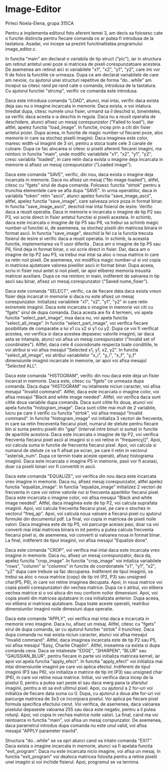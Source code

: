 # Image-Editor
Pirleci Noela-Elena, grupa 315CA

Pentru a implementa editorul foto aferent temei 3, am decis 
sa folosesc cate o functie distincta pentru fiecare comanda ce 
ar putea fi introdusa de la tastatura. Asadar, voi incepe sa 
prezint functinalitatea programului image_editor.c.

In functia "main" am declarat o variabila de tip struct 
("pic"), iar in structura am retinut antetul unei 
poze si matricea de pixeli corespunzatoare acesteia. De asemenea
am retinut aici si variabilele "x1", "x2", "y1", "y2", care imi
vor fi de folos la functiile ce urmeaza. Dupa ce am declarat 
variabilele de care am nevoie, cu ajutorul unei structuri 
repetitve de forma "do...while" am inceput sa citesc rand pe 
rand cate o comanda, introdusa de la tastatura. Cu ajutorul 
functiei "strcmp", verific ce comanda este introdusa.

Daca este introdusa comanda "LOAD", atunci, mai intai,
verific daca exista deja sau nu o imagine incarcata in
memorie. Daca exista, o voi inlatura. Imediat dupa, citesc 
numele unui fisier, urmand sa il deschid si, bineinteles, sa
verific daca acesta s-a deschis in regula. Daca nu a reusit 
operatia de deschidere, atunci afisez un mesaj corespunzator
("Failed to load"), dar altfel, apelez functia "load_image".
In functie, incep prin a citi din fisier antetul pozei. Dupa 
aceea, in functie de magic number-ul fiecarei poze, aloc memorie 
in care sa stochez pixelii imaginii. Daca imaginea este color, 
maresc width-ul imaginii de 3 ori, pentru a stoca toate cele 3
canale de culoare. Dupa ce fac alocarea si citesc si pixelii 
aferenti fiecarei imagini, ma reintorc in functia "main", 
unde modific variabilele "x1", "x2", "y1", "y2", cresc 
variabila "loaded", in care retin daca exista o imagine deja 
incarcata in memorie si afisez un mesaj corespunzator 
("Loaded image").

Daca este comanda "SAVE", verific, din nou, daca exista
o imagine deja incarcata in memorie. Daca nu afisez un mesaj
("No image loaded"), altfel, citesc cu "fgets" sirul de dupa 
comanda. Folosesc functia "strtok" pentru a trunchia elementele
care se afla dupa "SAVE". In urma operatiilor, daca in variabila
"token" retin "ascii", atunci apelez functia "save_image_ascii",
altfel, apelez functia "save_image", care salveaza orice poza
in format binar.
	In functia "save_image_ascii", deschid mai intai fisierul de
iesire. Verific daca a reusit operatia. Daca in memorie e 
incarcata o imagine de tip P2 sau P3, voi scrie direct in fisier
antetul functiei si pixelii acesteia. In schimb, daca este 
incarcata o imagine de tip P5 sau P6, va trebui sa schimb magic 
number-ul functiei si, de asemenea, sa stochez pixelii din 
matricea binara in format ascii.
	In functia "save_image", deschid la fel ca la functia 
trecuta fisierul de iesire si verific daca a reusit operatia.
In schimb, la aceasta functie, implementarea va fi usor diferita
. Daca am o imagine de tip P5 sau P6, fiind deja in format
binar, o voi scrie direct in fisier. Dar, daca am o imagine de 
tip P2 sau P3, va trebui mai intai sa aloc o noua matrice in 
care sa retin noii pixeli. De asemenea, voi modifica magic 
number-ul si voi copia in matricea ajutatoare valorea pixelilor 
ascii in format binar. Dupa aceea, scriu in fisier noul antet 
si noii pixeli, iar apoi eliberez memoria insusita matricei 
auxiliare. 
	Dupa ce ma reintorc in main, indiferent de salvarea in tip 
ascii sau binar, afisez un mesaj corespunzator ("Saved 
nume_fisier").

Daca este comanda "SELECT", verific, ca de fiecare data daca
exista vreun fisier deja incarcat in memorie si daca nu este 
afisez un mesaj corespunzator. Initializez variabilele "x1", 
"x2", "y1", "y2" in care retin extremele imaginii. Daca este 
incarcata o imagine in memorie voi citi cu "fgets" sirul de dupa
comanda. Daca acesta are fix 4 termeni, voi apela functia 
"select_part_image", insa daca nu, voi apela functia 
"select_all_image".
	In functia "select_part_image", voi verifica fiecare
posibilitate de comparatie a lui x1 cu x2 si y1 cu y2. Dupa ce 
voi fi verificat acestea, voi verifica si daca acestea depasesc 
valorile imaginii, iar daca asta se intampla, atunci voi afisa
un mesaj corespunzator ("Invalid set of coordinates"). Altfel, 
daca cele 4 coorodonate respecta toate conditiile, le voi atribui
si voi afisa mesajul "Selected x1, y1, x2, y2". 
	In functia "select_all_image", voi atribui variabilelor 
"x_i", "y_i", "x_f", "y_f" dimensiunile imaginii incarcate in 
memorie, iar apoi voi afisa mesajul "Selected ALL".

Daca este comanda "HISTOGRAM", verific din nou daca este 
deja un fisier incarcat in memorie. Daca este, citesc cu "fgets"
ce urmeaza dupa comanda. Daca dupa "HISTOGRAM" nu intalneste 
niciun caracter, voi afisa mesajul "Invalid command". Altfel, 
daca este incarcata o imagine color, voi afisa mesajul 
"Black and white image needed". Altfel, voi verifica daca sunt 
citite doua variabile dupa comanda. Daca sunt citite fix doua,
atunci voi apela functia "histogram_image". Daca sunt citite
mai mult de 2 variabile, lucru pe care il verific cu functia 
"strtok", voi afisa mesajul "Invalid command".
	In functia "histogram_image" voi initializa 3 vectori de 
frecventa, in care sa retin freceventa fiecarui pixel, numarul 
de stelute pentru fiecare bin si suma pentru pixelii din "gap"
(interval intre binuri si suma) in functie de aparitiile 
acestora. Daca este incarcata o imagine de tip P2, voi verifica
frecventa fiecarui pixel ascii al imaginii si o voi retine in 
"frequency[]". Apoi, voi calcula suma in functie de frecventa
fiecarui pixel. Apoi, voi calcula si numarul de stelute ce 
va fi afisat pe ecran, pe care il retin in vectorul 
"asterisk_num". Dupa ce termin toate aceste operatii, afisez 
histograma imaginii.
	Daca este incarcata o imagine P5 in memorie, pasii vor fi 
aceiasi, doar ca pixelii binari vor fi convertiti in ascii.

Daca este comanda "EQUALIZE", voi verifica din nou daca 
este incarcata vreo imagine in memorie. Daca nu, afisez mesaj 
corespunzator, altfel apelez functia "equalize_image".
	In functia "equalize_image" initializez 2 vectori de 
frecventa in care voi retine valorile noi si frecventa 
aparitiilor fiecarui pixel. Daca este incarcata o imagine 
color, voi afisa mesajul "Black and white image needed". 
Altfel, daca imaginea este de tip P2, voi calcula suprafata 
imaginii. Apoi, voi calcula frecventa fiecarui pixel, pe care o
stochez in vectorul "freq_ap". Apoi, voi calcula noua valoare
a fiecarui pixel cu ajutorul formulei din documentul pdf. La 
final, voi copia in matricea de pixeli noile valori.
	Daca imaginea este de tip P5, voi parcurge aceiasi pasi, 
doar ca voi converti mai intai matricea binara in int pentru a 
putea calcula frecventa fiecarui pixel si, de asemenea, voi 
converti si valoarea noua in format binar. La final, indiferent
de tipul imaginii, voi afisa mesajul "Equalize done".

Daca este comanda "CROP", voi verifica mai intai daca 
este incarcata vreo imagine in memorie. Daca nu, afisez un 
mesaj corespunzator, daca da, apelez functia "crop_image".
	In functia "crop_image" voi intializa variabilele "rows", 
"column" si "columns" in functie de coordonatele "x1", "y1", 
"x2", "y2" dupa care trebuie sa fac decuparea. Indiferent de 
tipul imaginii, va trebui sa aloc o noua matrice (copy) de tip 
int (P2, P3) sau unsigned char(P5, P6), in care voi retine 
imaginea decupata. Apoi, in noua matrice voi copia pixelii 
corespunzatori din vechea matrice. Dupa ce ii atrbui, voi 
elibera vechea matrice si o voi aloca din nou conform noilor 
dimensiuni. Apoi, voi copia pixelii din matricea ajutatoare 
in cea initializata anterior. Dupa aceea, voi elibera si 
matricea ajutatoare. Dupa toate aceste operatii, reatribui 
dimensiunilor imaginii noile dimesiuni dupa operatie.

Daca este comanda "APPLY", voi verifica mai intai daca e
incarcata in memorie vreo imagine. Daca nu, afisez un mesaj.
Altfel, citesc cu "fgets" sirul de dupa comanda, iar cu 
ajutorul functiei "strtok" il trunchiez. Daca dupa comanda nu 
mai exista niciun caracter, atunci voi afisa mesajul "Invalid
command". Altfel, daca imaginea incarcata este de tip P2 sau 
P5, voi afisa mesajul "Easy, Charlie Chaplin". Altfel, 
inseamna ca exista si dupa comanda ceva. Daca se intalneste 
"EDGE", "SHARPEN", "BLUR" sau "GAUSSIAN_BLUR", pentru fiecare 
in parte voi initializa matricea kernel, iar apoi voi apela 
functia "apply_efect". 
	In functia "apply_efect" voi initializa mai intai 
dimensiunile imaginii pe care voi aplica efectul. Indiferent 
de tipul imaginii (P3 sau P6), voi initializa o matrice de tip
int (P3) sau unsigned char (P6), in care voi retine noua 
matrice. Initial, voi verifica daca incep de la pixelul 0, 
pentru a putea sari peste el sau daca merg pana la sfarsitul
imaginii, pentru a sti sa evit ultimul pixel. Apoi, cu 
ajutorul a 2 for-uri voi initializa de fiecare data suma cu 0. 
Dupa, cu ajutorul a doua alte for-uri voi parcurge matricea de 
3x3 ce inconjoara pixelul. Voi aplica pe fiecare pixel formula
specifica efectului cerut. Voi verifica, de asemenea, daca
valoarea pixelului depaseste valoarea 255 sau daca este 
negativ, pentru a il putea rotunji. Apoi, voi copia in vechea
matrice noile valori. La final, cand ma voi reintoarce in 
functia "main", voi afisa un mesaj corspunzator. De asemenea, 
daca parametrul introdus dupa comanda nu este unul valid, 
voi afisa mesajul "APPLY parameter inavlid".

Structura "do...while" se va opri atunci cand va intalni 
comanda "EXIT". Daca exista o imagine incarcata in memorie, 
atunci va fi apelata functia "exit_program". Daca nu este 
incarcata nicio imagine, voi afisa un mesaj.
	In functia "exit_program" voi dealoca matricea folosita 
pentru a retine pixelii unei imagini si voi inchide fisierul.
	Apoi, programul se va termina. 
